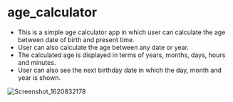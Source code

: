 # age_calculator

- This is a simple age calculator app in which user can calculate the age between date of birth and present time. 
- User can also calculate the age between any date or year.
- The calculated age is displayed in terms of years, months, days, hours and minutes. 
- User can also see the next birthday date in which the day, month and year is shown.


![Screenshot_1620832178](https://user-images.githubusercontent.com/81322549/118002500-4a076700-b365-11eb-89ed-a7dbac2c2881.png)

